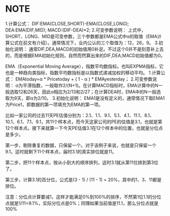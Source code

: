 # NOTE

1.计算公式：
DIF:EMA(CLOSE,SHORT)-EMA(CLOSE,LONG);
DEA:EMA(DIF,MID);
MACD:(DIF-DEA)*2;
2.可变参数说明：
上式中，SHORT、LONG、MID是可变参数，三个参数都是EMA公式中α的取值（EMA计算公式在前文有介绍）。通常情况下，业内公认的三个取值为：12，26，9。
3.初始化说明：
通常DIF,DEA,MACD的初始值用0补足。不过这个0并不是刻意补上去的，而是根据EMA初始化规则，自然而然算出来的DIF,DEA,MACD初始值都为0。

EMA（Exponential Moving Average），指数平均数指标。也叫EXPMA指标，它也是一种趋向类指标，指数平均数指标是以指数式递减加权的移动平均。
1.计算公式：
EMAtoday=α * Pricetoday + ( 1 - α ) * EMAyesterday；
2.可变参数说明：
α为平滑指数，一般取作2/(N+1)。在计算MACD指标时，EMA计算中的N一般选取12和26天，因此α相应为2/13和2/27；在计算DEA时，EMA中的N一般选取为9天，即α为2/10。
3.初始化说明：
EMA1是没有定义的，通常情况下取EMA1为Price1，即数据的第一项填充为EMA的第一项。


比如一家公司的过去11天PE估值分别为：2.1、1.1、9.1、5.1、4.1、11.1、8.1、10.1、6.1、7.1、9.1，共11个样本点，而今天这家公司的PE的估值是3.1，也就是第12个样本点。接下来就算一下今天PE估值3.1在12个样本中的位置，也就是分位点是多少。

第一步，剔除重复的数据，只保留一个。对于该例子来说，也就是只保留一个9.1，这时就剩下11个样本点，届时3.1的真实排位就是11。

第二步，把11个样本点，按从小到大的顺序排列，这时3.1就从第11位排到第3位了。

第三步，计算3.1的百分位，公式是(3 - 1) / (11 - 1) = 20%，其中的1、3、11都是排位。

注意：分位点计算要减1，这样才能满足0%到100%的排序，不然第1位1.1的分位点就是1/11=9.1%，实际分位点是0%；同理如果当前值是11.1，那么分位点就是100%
